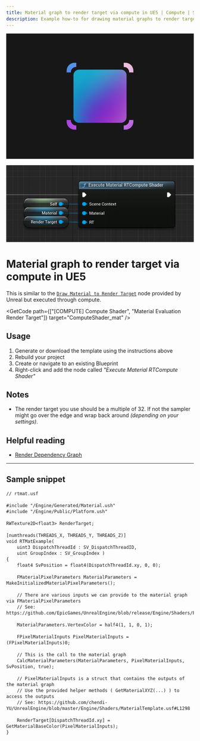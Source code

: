 ```yaml
---
title: Material graph to render target via compute in UE5 | Compute | Shadeup
description: Example how-to for drawing material graphs to render targets in Unreal Engine 5 compute shaders.
---
```


<script>
	import GetCode from "@/get-code.svelte";
</script>

![Pink and blue rectangle with bounding box](img/compute/compute-mat.jpg)

![Unreal Blueprint graph calling a compute shader](img/compute/compute-mat-shot.png)

<div style="display: none;">

#### Material graph to render target

</div>

# Material graph to render target via compute in UE5

This is similar to the [`Draw Material to Render Target`](https://docs.unrealengine.com/4.27/en-US/BlueprintAPI/Rendering/DrawMaterialtoRenderTarget/) node provided by Unreal but executed through compute.

<GetCode path={["[COMPUTE] Compute Shader", "Material Evaluation Render Target"]} target="ComputeShader_mat" />

## Usage

1. Generate or download the template using the instructions above
2. Rebuild your project
3. Create or navigate to an existing Blueprint
4. Right-click and add the node called _"Execute Material RTCompute Shader"_

## Notes

- The render target you use should be a multiple of 32. If not the sampler might go over the edge and wrap back around _(depending on your settings)_.

## Helpful reading

- [Render Dependency Graph](https://docs.unrealengine.com/5.0/en-US/render-dependency-graph-in-unreal-engine/)

---

## Sample snippet

```hlsl
// rtmat.usf

#include "/Engine/Generated/Material.ush"
#include "/Engine/Public/Platform.ush"

RWTexture2D<float3> RenderTarget;

[numthreads(THREADS_X, THREADS_Y, THREADS_Z)]
void RTMatExample(
	uint3 DispatchThreadId : SV_DispatchThreadID,
	uint GroupIndex : SV_GroupIndex )
{
	float4 SvPosition = float4(DispatchThreadId.xy, 0, 0);

	FMaterialPixelParameters MaterialParameters = MakeInitializedMaterialPixelParameters();

	// There are various inputs we can provide to the material graph via FMaterialPixelParameters
	// See: https://github.com/EpicGames/UnrealEngine/blob/release/Engine/Shaders/Private/MaterialTemplate.ush#L262

	MaterialParameters.VertexColor = half4(1, 1, 0, 1);

	FPixelMaterialInputs PixelMaterialInputs = (FPixelMaterialInputs)0;

	// This is the call to the material graph
	CalcMaterialParameters(MaterialParameters, PixelMaterialInputs, SvPosition, true);

	// PixelMaterialInputs is a struct that contains the outputs of the material graph
	// Use the provided helper methods ( GetMaterialXYZ(...) ) to access the outputs
	// See: https://github.com/chendi-YU/UnrealEngine/blob/master/Engine/Shaders/MaterialTemplate.usf#L1298

	RenderTarget[DispatchThreadId.xy] = GetMaterialBaseColor(PixelMaterialInputs);
}
```
